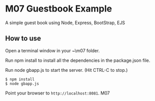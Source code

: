 # M07 Guestbook Example

A simple guest book using Node, Express, BootStrap, EJS

## How to use

Open a terminal window in your ~\m07 folder.

Run npm install to install all the dependencies in the package.json file.

Run node gbapp.js to start the server.  (Hit CTRL-C to stop.)

```
$ npm install
$ node gbapp.js
```

Point your browser to `http://localhost:8081`. 
M07
